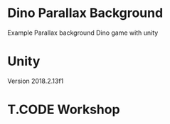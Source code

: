 # Dino Parallax Background
Example Parallax background Dino game with unity

# Unity 
Version 2018.2.13f1

# T.CODE Workshop
